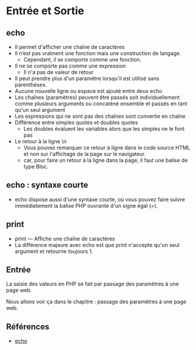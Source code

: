 # Entrée et Sortie

## echo 

- Il permet d'afficher une chaîne de caractères
- Il n’est pas vraiment une fonction mais une construction de langage. 
  - Cependant, il se comporte comme une fonction.
- Il ne se comporte pas comme une expression
  - Il n'a pas de valeur de retour
- Il peut prendre plus d'un paramètre lorsqu'il est utilisé sans parenthèses.
- Aucune nouvelle ligne ou espace est ajouté entre deux echo
- Les chaînes (paramètres) peuvent être passés soit individuellement comme plusieurs arguments ou concaténé ensemble et passés en tant qu'un seul argument
- Les expressions qui ne sont pas des chaînes sont convertie en chaîne
- Différence entre simples quotes et doubles quotes
  - Les doubles évaluent les variables alors que les simples ne le font pas
- Le retour à la ligne *\\n*
  - Vous pouvez remarquer ce retour à ligne dans le code source HTML et non sur l'affichage de la page sur le navigateur.
  - car, pour faire un retour à la ligne dans la page, il faut une balise de type Bloc.

## echo : syntaxe courte

- echo dispose aussi d'une syntaxe courte, où vous pouvez faire suivre immédiatement la balise PHP ouvrante d'un signe égal (=). 

## print 

- print — Affiche une chaîne de caractères
- La différence majeure avec echo est que print n'accepte qu'un seul argument et retourne toujours 1.


## Entrée 

La saisie des valeurs en PHP se fait par passage des paramètres à une page web.

Nous allons voir ça dans le chapitre : passage des paramètres à une page web.

## Références 
- [echo](https://www.php.net/manual/fr/function.echo.php)